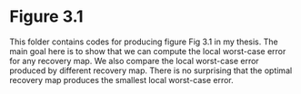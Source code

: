 # Figure 3.1

This folder contains codes for producing figure Fig 3.1 in my thesis. 
The main goal here is to show that we can compute the local worst-case error for any recovery map. 
We also compare the local worst-case error produced by different recovery map. 
There is no surprising that the optimal recovery map produces the smallest local worst-case error.
